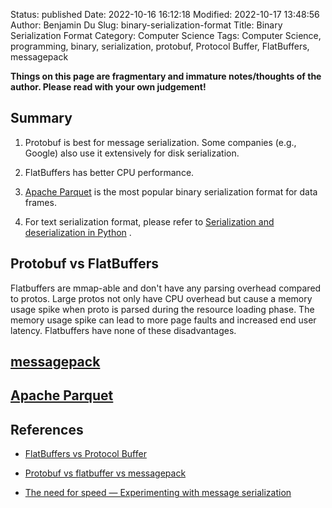 Status: published
Date: 2022-10-16 16:12:18
Modified: 2022-10-17 13:48:56
Author: Benjamin Du
Slug: binary-serialization-format
Title: Binary Serialization Format
Category: Computer Science
Tags: Computer Science, programming, binary, serialization, protobuf, Protocol Buffer, FlatBuffers, messagepack

**Things on this page are fragmentary and immature notes/thoughts of the author. Please read with your own judgement!**

## Summary 

1. Protobuf is best for message serialization.
    Some companies (e.g., Google) also use it extensively for disk serialization.

2. FlatBuffers has better CPU performance.

3. [Apache Parquet](https://github.com/apache/parquet-format)
    is the most popular binary serialization format for data frames.
    
4. For text serialization format,
    please refer to
    [Serialization and deserialization in Python](https://www.legendu.net/misc/blog/serialization-and-deserialization-in-python/)
    .

## Protobuf vs FlatBuffers 

Flatbuffers are mmap-able and don't have any parsing overhead compared to protos. 
Large protos not only have CPU overhead but cause a memory usage spike 
when proto is parsed during the resource loading phase. 
The memory usage spike can lead to more page faults and increased end user latency. 
Flatbuffers have none of these disadvantages.

## [messagepack](https://msgpack.org/index.html)


## [Apache Parquet](https://github.com/apache/parquet-format)

## References

- [FlatBuffers vs Protocol Buffer](https://www.reddit.com/r/cpp/comments/l4viq3/flatbuffers_vs_protocol_buffer/)

- [Protobuf vs flatbuffer vs messagepack](https://news.ycombinator.com/item?id=18189437)

- [The need for speed — Experimenting with message serialization](https://medium.com/@hugovs/the-need-for-speed-experimenting-with-message-serialization-93d7562b16e4#:~:text=MessagePack%20is%20known%20for%20its,any%20message%20can%20be%20serialized.)

